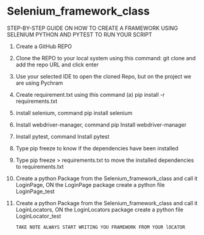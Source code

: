 # Selenium_framework_class

STEP-BY-STEP GUIDE ON HOW TO CREATE A FRAMEWORK USING SELENIUM PYTHON AND PYTEST TO RUN YOUR SCRIPT
1. Create a GitHub REPO
2. Clone the REPO to your local system using this command:  git clone and add the repo URL and click enter
3. Use your selected IDE to open the cloned Repo, but on the project we are using Pychram
4. Create requirement.txt using this command (a) pip install -r requirements.txt
5. install selenium, command pip install selenium
6. Install webdriver-manager, command pip Install webdriver-manager
7. Install pytest, command Install pytest
8. Type pip freeze to know if the  dependencies have been installed
9. Type pip freeze > requirements.txt to move the installed  dependencies to requirements.txt
10. Create a python Package from the Selenium_framework_class  and call it LoginPage, ON the LoginPage package create a python file LoginPage_test
11. Create a python Package from the Selenium_framework_class  and call it LoginLocators, ON the LoginLocators package create a python file LoginLocator_test
   
        TAKE NOTE ALWAYS START WRITING YOU FRAMEWORK FROM YOUR lOCATOR 
